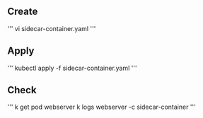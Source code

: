 ## Create
'''
vi sidecar-container.yaml
'''
## Apply
'''
kubectl apply -f sidecar-container.yaml 
'''
## Check
'''
k get pod webserver 
k logs webserver -c sidecar-container
'''
